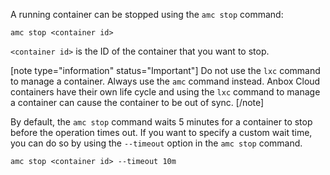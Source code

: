A running container can be stopped using the `amc stop` command:

    amc stop <container id>

`<container id>` is the ID of the container that you want to stop.

[note type="information" status="Important"]
Do not use the `lxc` command to manage a container. Always use the `amc` command instead. Anbox Cloud containers have their own life cycle and using the `lxc` command to manage a container can cause the container to be out of sync.
[/note]

By default, the `amc stop` command waits 5 minutes for a container to stop before the operation times out. If you want to specify a custom wait time, you can do so by using the `--timeout` option in the `amc stop` command.

    amc stop <container id> --timeout 10m
